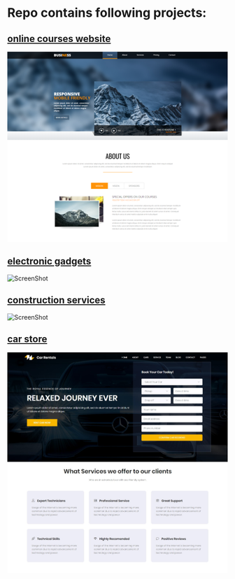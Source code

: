 # Repo contains following projects:
## [online courses website](https://github.com/amrali21/front-end-web-apps/tree/master/online%20courses)

![ScreenShot](https://github.com/amrali21/front-end-web-apps/blob/master/online%20courses/landing.png)

## [electronic gadgets](https://github.com/amrali21/front-end-web-apps/tree/master/electronic%20gadgets)

![ScreenShot](https://github.com/amrali21/front-end-web-apps/blob/master/electronic%20gadgets/landing.png)

## [construction services](https://github.com/amrali21/front-end-web-apps/tree/master/construction%20services)

![ScreenShot](https://github.com/amrali21/front-end-web-apps/blob/master/construction%20services/landing.png)

## [car store](https://github.com/amrali21/front-end-web-apps/tree/master/car%20store)

![ScreenShot](https://github.com/amrali21/front-end-web-apps/blob/master/car%20store/landing.jpg)

